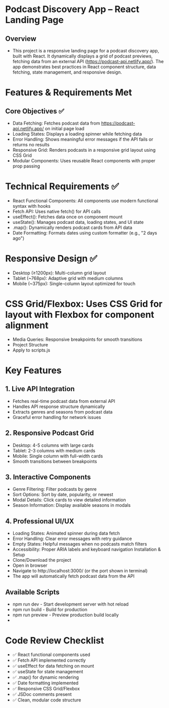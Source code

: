 # Podcast Discovery App – React Landing Page
## Overview
- This project is a responsive landing page for a podcast discovery app, built with React. It dynamically displays a grid of podcast previews, fetching data from an external API (https://podcast-api.netlify.app/). The app demonstrates best practices in React component structure, data fetching, state management, and responsive design.

# Features & Requirements Met
## Core Objectives ✅
-  Data Fetching: Fetches podcast data from https://podcast-api.netlify.app/ on initial page load
-  Loading States: Displays a loading spinner while fetching data
-  Error Handling: Shows meaningful error messages if the API fails or returns no results
-  Responsive Grid: Renders podcasts in a responsive grid layout using CSS Grid
-  Modular Components: Uses reusable React components with proper prop passing

# Technical Requirements ✅
-  React Functional Components: All components use modern functional syntax with hooks
-  Fetch API: Uses native fetch() for API calls
-  useEffect(): Fetches data once on component mount
-  useState(): Manages podcast data, loading states, and UI state
-  .map(): Dynamically renders podcast cards from API data
-  Date Formatting: Formats dates using custom formatter (e.g., "2 days ago")

# Responsive Design ✅
-  Desktop (≥1200px): Multi-column grid layout
-  Tablet (~768px): Adaptive grid with medium columns
-  Mobile (~375px): Single-column layout optimized for touch

# CSS Grid/Flexbox: Uses CSS Grid for layout with Flexbox for component alignment
-  Media Queries: Responsive breakpoints for smooth transitions
-  Project Structure
-  Apply to scripts.js

# Key Features
## 1. Live API Integration
-  Fetches real-time podcast data from external API
-  Handles API response structure dynamically
-  Extracts genres and seasons from podcast data
-  Graceful error handling for network issues

## 2. Responsive Podcast Grid
-  Desktop: 4-5 columns with large cards
-  Tablet: 2-3 columns with medium cards
-  Mobile: Single column with full-width cards
-  Smooth transitions between breakpoints

## 3. Interactive Components
-  Genre Filtering: Filter podcasts by genre
-  Sort Options: Sort by date, popularity, or newest
-  Modal Details: Click cards to view detailed information
-  Season Information: Display available seasons in modals

## 4. Professional UI/UX
-  Loading States: Animated spinner during data fetch
-  Error Handling: Clear error messages with retry guidance
-  Empty States: Helpful messages when no podcasts match filters
-  Accessibility: Proper ARIA labels and keyboard navigation
Installation & Setup
-  Clone/Download the project
-  Open in browser
-  Navigate to http://localhost:3000/ (or the port shown in terminal)
-  The app will automatically fetch podcast data from the API
## Available Scripts
-  npm run dev - Start development server with hot reload
-  npm run build - Build for production
-  npm run preview - Preview production build locally
-  
# Code Review Checklist
-  ✅ React functional components used
-  ✅ Fetch API implemented correctly
-  ✅ useEffect for data fetching on mount
-  ✅ useState for state management
-  ✅ .map() for dynamic rendering
-  ✅ Date formatting implemented
-  ✅ Responsive CSS Grid/Flexbox
-  ✅ JSDoc comments present
-  ✅ Clean, modular code structure
